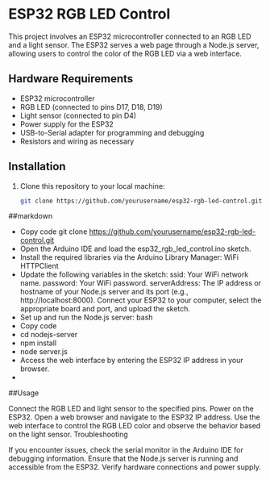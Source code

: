 # ESP32 RGB LED Control

This project involves an ESP32 microcontroller connected to an RGB LED and a light sensor. The ESP32 serves a web page through a Node.js server, allowing users to control the color of the RGB LED via a web interface.

## Hardware Requirements

- ESP32 microcontroller
- RGB LED (connected to pins D17, D18, D19)
- Light sensor (connected to pin D4)
- Power supply for the ESP32
- USB-to-Serial adapter for programming and debugging
- Resistors and wiring as necessary

## Installation

1. Clone this repository to your local machine:

   ```bash
   git clone https://github.com/yourusername/esp32-rgb-led-control.git

##markdown
- Copy code
   git clone https://github.com/yourusername/esp32-rgb-led-control.git
- Open the Arduino IDE and load the esp32_rgb_led_control.ino sketch.
- Install the required libraries via the Arduino Library Manager: WiFi HTTPClient
- Update the following variables in the sketch:
ssid: Your WiFi network name.
password: Your WiFi password.
serverAddress: The IP address or hostname of your Node.js server and its port (e.g., http://localhost:8000).
Connect your ESP32 to your computer, select the appropriate board and port, and upload the sketch.
- Set up and run the Node.js server:
bash
- Copy code
- cd nodejs-server
- npm install
- node server.js
- Access the web interface by entering the ESP32 IP address in your browser.
- 
##Usage

Connect the RGB LED and light sensor to the specified pins.
Power on the ESP32.
Open a web browser and navigate to the ESP32 IP address.
Use the web interface to control the RGB LED color and observe the behavior based on the light sensor.
Troubleshooting

If you encounter issues, check the serial monitor in the Arduino IDE for debugging information.
Ensure that the Node.js server is running and accessible from the ESP32.
Verify hardware connections and power supply.
